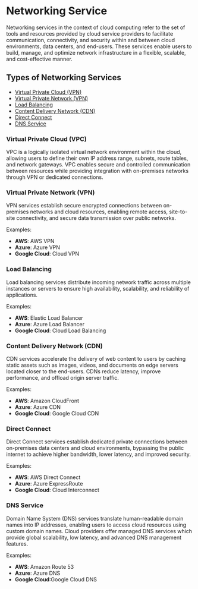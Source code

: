 # Networking Service

Networking services in the context of cloud computing refer to the set of tools and resources provided by cloud service providers to facilitate communication, connectivity, and security within and between cloud environments, data centers, and end-users. These services enable users to build, manage, and optimize network infrastructure in a flexible, scalable, and cost-effective manner. 

## Types of Networking Services

- [Virtual Private Cloud (VPN)](#virtual-private-cloud-vpc)
- [Virtual Private Network (VPN)](#virtual-private-network-vpn)
- [Load Balancing](#load-balancing)
- [Content Delivery Network (CDN)](#content-delivery-network-cdn)
- [Direct Connect](#direct-connect)
- [DNS Service](#dns-service)

### Virtual Private Cloud (VPC)

VPC is a logically isolated virtual network environment within the cloud, allowing users to define their own IP address range, subnets, route tables, and network gateways. VPC enables secure and controlled communication between resources while providing integration with on-premises networks through VPN or dedicated connections.

### Virtual Private Network (VPN)

VPN services establish secure encrypted connections between on-premises networks and cloud resources, enabling remote access, site-to-site connectivity, and secure data transmission over public networks. 

Examples:

- **AWS**: AWS VPN
- **Azure**: Azure VPN
- **Google Cloud**: Cloud VPN

### Load Balancing

Load balancing services distribute incoming network traffic across multiple instances or servers to ensure high availability, scalability, and reliability of applications.

Examples:

- **AWS**: Elastic Load Balancer
- **Azure**: Azure Load Balancer
- **Google Cloud**: Cloud Load Balancing

### Content Delivery Network (CDN)

CDN services accelerate the delivery of web content to users by caching static assets such as images, videos, and documents on edge servers located closer to the end-users. CDNs reduce latency, improve performance, and offload origin server traffic.

Examples:

- **AWS**: Amazon CloudFront
- **Azure**: Azure CDN
- **Google Cloud**: Google Cloud CDN

### Direct Connect

Direct Connect services establish dedicated private connections between on-premises data centers and cloud environments, bypassing the public internet to achieve higher bandwidth, lower latency, and improved security.

Examples:

- **AWS**: AWS Direct Connect
- **Azure**: Azure ExpressRoute
- **Google Cloud**: Cloud Interconnect

### DNS Service

Domain Name System (DNS) services translate human-readable domain names into IP addresses, enabling users to access cloud resources using custom domain names. Cloud providers offer managed DNS services which provide global scalability, low latency, and advanced DNS management features.

Examples:

- **AWS**: Amazon Route 53
- **Azure**: Azure DNS
- **Google Cloud**:Google Cloud DNS